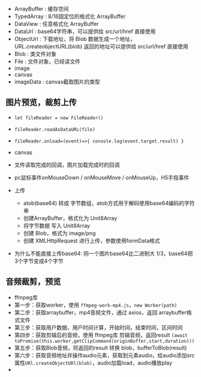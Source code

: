 
- ArrayBuffer  : 缓存空间
- TypedArray   : 8/16固定位的格式化 ArrayBuffer
- DataView     : 任意格式化 ArrayBuffer
- DataUrl      : base64字符串，可以提供给 src/url/href 直接使用
- ObjectUrl    : 下载地址，将 Blob 数据生成一个地址，URL.createobjectURL(blob) 返回的地址可以提供给 src/url/href 直接使用
- Blob         : 类文件对象
- File         : 文件对象，已经读文件
- image
- canvas
- imageData    : canvas截取图片的类型


## 图片预览，裁剪上传
- `let fileReader = new FileReader()`
- `fileReader.readAsDataURL(file)`
- `fileReader.onload=(event)=>{ console.log(event.target.result) }`
- canvas
- 文件读取完成的回调，图片加载完成时的回调
- pc鼠标事件onMouseDown / onMouseMove / onMouseUp，H5手指事件
- 上传
  - atob(base64) 转成 字节数组，atob方式用于解码使用base64编码的字符串
  - 创建ArrayBuffer，格式化为 Unit8Array
  - 将字节数据 写入 Unit8Array
  - 创建 Blob，格式为 image/png
  - 创建 XMLHttpRequest 进行上传，参数使用formData格式

- 为什么不能直接上传base64: 同一个图片base64比二进制大 1/3，base64把3个字节变成4个字节


## 音频裁剪，预览
- ffmpeg库
- 第一步：获取worker，使用 `ffmpeg-work-mp4.js`，`new Worker(path)`
- 第二步：获取arraybuffer，mp4音频文件，通过 axios，返回 arraybuffer格式文件
- 第三步：获取用户数据，用户时间计算，开始时间，结束时间，区间时间
- 第四步：获取剪辑后的音频，使用 ffmpeg库 剪辑音频，返回result `(await toPromise(this.worker,getClipCommand(originBuffer,start,duration)))`
- 第五步：获取Blob音频，将返回的result 转换 blob，bufferToBlob(result)
- 第六步：获取音频地址并操作audio元素，获取到元素audio，给audio添加src属性`URl.createObjectURl(blob)`，audio加载load，audio播放play
- 



